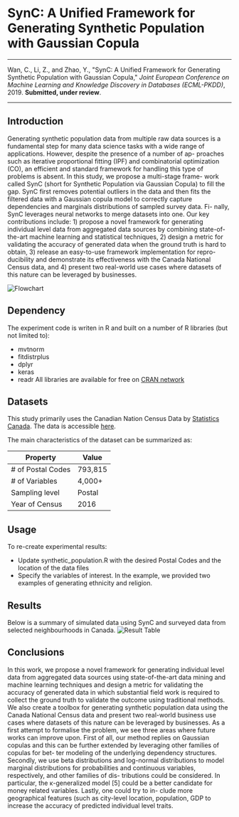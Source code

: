 # SynC: A Unified Framework for Generating Synthetic Population with Gaussian Copula

------------

Wan, C., Li, Z., and Zhao, Y., "SynC: A Unified Framework for Generating Synthetic Population with Gaussian 
Copula," *Joint European Conference on Machine Learning and Knowledge Discovery in Databases (ECML-PKDD)*, 2019. 
**Submitted, under review**.

<!-- Please cite the paper as (only if we submit an arxiv):

    @inproceedings{wan2018sythetic,
      title={SynC: A Unified Framework for Generating Synthetic Population with Gaussian Copula},
      author={Wan, C. and Li, Z. and Zhao, Y.},
      journal={arXiv preprint arXiv:1901.01588},
      year={2019},
      url={https://arxiv.org/abs/1901.01588}
    }
    
 [PDF for Personal Use](http://arxiv.org/abs/1901.04555) | [ECML-PKDD 2019](http://www.ecmlpkdd2019.org/) -->
 
 
------------


## Introduction

Generating synthetic population data from multiple raw data
sources is a fundamental step for many data science tasks with a wide
range of applications. However, despite the presence of a number of ap-
proaches such as iterative proportional fitting (IPF) and combinatorial
optimization (CO), an efficient and standard framework for handling this
type of problems is absent. In this study, we propose a multi-stage frame-
work called SynC (short for Synthetic Population via Gaussian Copula)
to fill the gap. SynC first removes potential outliers in the data and then
fits the filtered data with a Gaussian copula model to correctly capture
dependencies  and  marginals  distributions  of  sampled  survey  data.  Fi-
nally, SynC leverages neural networks to merge datasets into one. Our
key contributions include: 1) propose a novel framework for generating
individual level data from aggregated data sources by combining state-of-
the-art machine learning and statistical techniques, 2) design a metric for
validating the accuracy of generated data when the ground truth is hard
to obtain, 3) release an easy-to-use framework implementation for repro-
ducibility  and  demonstrate  its  effectiveness  with  the  Canada  National
Census data, and 4) present two real-world use cases where datasets of
this nature can be leveraged by businesses.

![Flowchart](https://github.com/winstonll/SynC/blob/master/figs/flowchart.png)


## Dependency
The experiment code is writen in R and built on a number of R libraries (but not limited to):
- mvtnorm
- fitdistrplus
- dplyr
- keras
- readr
All libraries are available for free on [CRAN network](https://cran.r-project.org/)

## Datasets

This study primarily uses the Canadian Nation Census Data by [Statistics Canada](https://www12.statcan.gc.ca/census-recensement/2016/dp-pd/prof/index.cfm?Lang=E). 
The data is accessible [here](https://figshare.com/articles/SynC_Data_Sets/7938644).

The main characteristics of the dataset can be summarized as:

|Property           | Value   |
|-------------------|---------|
|# of Postal Codes  | 793,815 |
|# of Variables     | 4,000+  |
|Sampling level     | Postal  |
|Year of Census     | 2016    |


## Usage

To re-create experimental results:

- Update synthetic_population.R with the desired Postal Codes and the location of the data files
- Specify the variables of interest. In the example, we provided two examples of generating ethnicity
and religion.


## Results
Below is a summary of simulated data using SynC and surveyed data from selected neighbourhoods in Canada.
![Result Table](https://github.com/winstonll/SynC/blob/master/figs/results.png)


## Conclusions
In this work, we propose a novel framework for generating individual level data
from  aggregated  data  sources  using  state-of-the-art  data  mining  and  machine
learning techniques and design a metric for validating the accuracy of generated
data in which substantial field work is required to collect the ground truth to
validate  the  outcome  using  traditional  methods.  We  also  create  a  toolbox  for
generating  synthetic  population  data  using  the  Canada  National  Census  data
and present two real-world business use cases where datasets of this nature can
be leveraged by businesses.
As a first attempt to formalise the problem, we see three areas where future
works can improve upon. First of all, our method replies on Gaussian copulas
and this can be further extended by leveraging other families of copulas for bet-
ter  modeling  of  the  underlying  dependency  structures.  Secondly,  we  use  beta
distributions and log-normal distributions to model marginal distributions for
probabilities  and  continuous  variables,  respectively,  and  other  families  of  dis-
tributions could be considered. In particular, the κ-generalized model [5] could
be a better candidate for money related variables. Lastly, one could try to in-
clude more geographical features (such as city-level location, population, GDP
to increase the accuracy of predicted individual level traits.